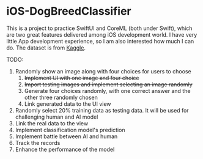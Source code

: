# iOS-DogBreedClassifier

This is a project to practice SwiftUI and CoreML (both under Swift), which are two great features delivered among iOS development world. I have very little App development experience, so I am also interested how much I can do. The dataset is from [Kaggle](https://www.kaggle.com/c/dog-breed-identification/data).

TODO:

1. Randomly show an image along with four choices for users to choose
   1. ~~Implement UI with one image and four choice~~
   2. ~~Import testing images and implement selecting an image randomly~~
   3. Generate four choices randomly, with one correct answer and the other three randomly chosen
   4. Link generated data to the UI view
2. Randomly select 20% training data as testing data. It will be used for challenging human and AI model
3. Link the real data to the view
4. Implement classification model's prediction
5. Implement battle between AI and human
6. Track the records
7. Enhance the performance of the model
